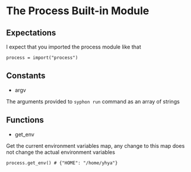 # The Process Built-in Module

## Expectations

I expect that you imported the process module like that

```
process = import("process")
```

## Constants

- argv

The arguments provided to `syphon run` command as an array of strings

## Functions

- get_env

Get the current environment variables map, any change to this map does not change the actual environment variables

```
process.get_env() # {"HOME": "/home/yhya"}
```
